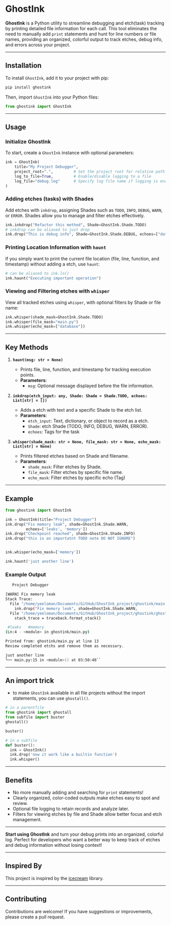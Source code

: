 # GhostInk

**GhostInk** is a Python utility to streamline debugging and etch(task) tracking by printing detailed file information for each call. This tool eliminates the need to manually add `print` statements and hunt for line numbers or file names, providing an organized, colorful output to track etches, debug info, and errors across your project.

---

## Installation

To install `GhostInk`, add it to your project with pip:

```bash
pip install ghostink
```

Then, import `GhostInk` into your Python files:

```python
from ghostink import GhostInk
```

---

## Usage

### Initialize GhostInk

To start, create a `GhostInk` instance with optional parameters:

```python
ink = GhostInk(
    title="My Project Debugger",
    project_root=".",         # Set the project root for relative path display
    log_to_file=True,         # Enable/disable logging to a file
    log_file="debug.log"      # Specify log file name if logging is enabled
)
```

### Adding etches (tasks) with Shades

Add etches with `inkdrop`, assigning Shades such as `TODO`, `INFO`, `DEBUG`, `WARN`, or `ERROR`. Shades allow you to manage and filter etches effectively.

```python
ink.inkdrop("Refactor this method", Shade=GhostInk.Shade.TODO)
# inkdrop can be aliased to just drop
ink.drop("This is debug info", Shade=GhostInk.Shade.DEBUG, echoes=["database"])
```

### Printing Location Information with `haunt`

If you simply want to print the current file location (file, line, function, and timestamp) without adding a etch, use `haunt`:

```python
# can be aliased to ink.ln()
ink.haunt("Executing important operation")
```

### Viewing and Filtering etches with `whisper`

View all tracked etches using `whisper`, with optional filters by Shade or file name:

```python
ink.whisper(shade_mask=GhostInk.Shade.TODO)
ink.whisper(file_mask="main.py")
ink.whisper(echo_mask=["database"])
```

---

## Key Methods

1. **`haunt(msg: str = None)`**  
   - Prints file, line, function, and timestamp for tracking execution points.
   - **Parameters**:
     - `msg`: Optional message displayed before the file information.

2. **`inkdrop(etch_input: any, Shade: Shade = Shade.TODO, echoes: List[str] = [])`**  
   - Adds a etch with text and a specific Shade to the etch list.
   - **Parameters**:
     - `etch_input`: Text, dictionary, or object to record as a etch.
     - `Shade`: etch Shade (TODO, INFO, DEBUG, WARN, ERROR).
     - `echoes`: Tags for the task

3. **`whisper(shade_mask: str = None, file_mask: str = None, echo_mask: List[str] = None)`**  
   - Prints filtered etches based on Shade and filename.
   - **Parameters**:
     - `shade_mask`: Filter etches by Shade.
     - `file_mask`: Filter etches by specific file name.
     - `echo_mask`: Filter etches by specific echo (Tag)

---

## Example

```python
from ghostink import GhostInk

ink = GhostInk(title="Project Debugger")
ink.drop("Fix memory leak", shade=GhostInk.Shade.WARN,
         echoes=['leaks', 'memory'])
ink.drop("Checkpoint reached", shade=GhostInk.Shade.INFO)
ink.drop("this is an importatnt TODO note DO NOT IGNORE")


ink.whisper(echo_mask=['memory'])

ink.haunt('just another line')

```

### Example Output

```bash
   Project Debugger

[WARN] Fix memory leak
Stack Trace:
  File "/home/yeeloman/Documents/GitHub/GhostInk_project/ghostink/main.py", line 4, in <module>
    ink.drop("Fix memory leak", shade=GhostInk.Shade.WARN,
  File "/home/yeeloman/Documents/GitHub/GhostInk_project/ghostink/ghostink.py", line 137, in inkdrop
    stack_trace = traceback.format_stack()

 #leaks   #memory
(Ln:4 - <module> in ghostink/main.py)

Printed from: ghostink/main.py at line 13
Review completed etchs and remove them as necessary.

just another line
└── main.py:15 in <module>() at 03:50:40``
```

---
## An import trick

 - to make `GhostInk` available in all file projects without the import statements, you can use `ghostall()`.
```python
# in a parentfile
from ghostink import ghostall
from subfile import buster
ghostall()

buster()
```
```python
# in a subfile
def buster():
  ink = GhostInk()
  ink.drop('now it work like a builtin function')
  ink.whisper()
``` 
---

## Benefits

- No more manually adding and searching for `print` statements!
- Clearly organized, color-coded outputs make etches easy to spot and review.
- Optional file logging to retain records and analyze later.
- Filters for viewing etches by file and Shade allow better focus and etch management.

---

**Start using GhostInk** and turn your debug prints into an organized, colorful log. Perfect for developers who want a better way to keep track of etches and debug information without losing context!

---

## Inspired By

This project is inspired by the [icecream](https://github.com/gruns/icecream) library.

---

## Contributing

Contributions are welcome! If you have suggestions or improvements, please create a pull request.

